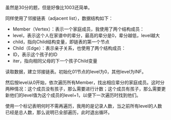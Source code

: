 <!-- date and tags in the next two lines
2017-05-14 16:54:11 +0800
tree
-->

虽然是30分的题，但是好像比1003还简单。

同样使用了邻接链表（adjacent list），数据结构如下：
- Member（Vertex）：表示一个家庭成员，我使用了两个结构成员：
 - level，表示这个人在家谱中的辈分，最高的辈分是0，辈分越低，level越大
 - child，指向Child结构变量，即链表的第一个节点
- Child（Edge）：表示亲子关系，也使用了两个结构成员：
 - ID，表示这个孩子的ID
 - iter，指向相同父母的下一个孩子Child变量

读取数据，建立邻接链表。初始化01节点的level为0，其他level为INF。

然后按level从0开始，依次遍历所有Member，找出相应辈分的家庭成员。这时分两种情况：这个成员没有孩子，那么需要进行计数；这个成员有孩子，那么需要更新他们的level值为这个成员的level+1，以便下一次遍历时找到他们。

使用一个标记表明何时不需再遍历，我用的是记录人数，当之前所有level的人数已经是总人数，那么说明已全部遍历，此时退出循环。
